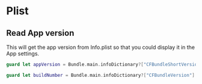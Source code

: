 # Plist

## Read App version

This will get the app version from Info.plist so that you could display it in the App settings.

```swift
guard let appVersion = Bundle.main.infoDictionary?["CFBundleShortVersionString"] as? String else { return }

guard let buildNumber = Bundle.main.infoDictionary?["CFBundleVersion"] as? String else { return }
```

